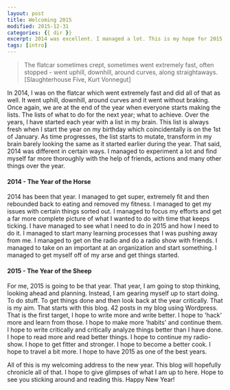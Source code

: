 ```yaml
---
layout: post
title: Welcoming 2015
modified: 2015-12-31
categories: {{ dir }}
excerpt: 2014 was excellent. I managed a lot. This is my hope for 2015.
tags: [intro]
---
```


> The flatcar sometimes crept, sometimes went extremely fast, often stopped - went uphill, downhill, around curves, along straightaways. [Slaughterhouse Five, Kurt Vonnegut]

In 2014, I was on the flatcar which went extremely fast and did all of that as well. It went uphill, downhill, around curves and it went without braking. Once again, we are at the end of the year when everyone starts making the lists. The lists of what to do for the next year; what to achieve. Over the years, I have started each year with a list in my brain. This list is always fresh when I start the year on my birthday which coincidentally is on the 1st of January. As time progresses, the list starts to mutate, transform in my brain barely looking the same as it started earlier during the year. That said, 2014 was different in certain ways. I managed to experiment a lot and find myself far more thoroughly with the help of friends, actions and many other things over the year. 

#### 2014 - The Year of the Horse
2014 has been that year. I managed to get super, extremely fit and then rebounded back to eating and removed my fitness. I managed to get my issues with certain things sorted out. I managed to focus my efforts and get a far more complete picture of what I wanted to do with time that keeps ticking. I have managed to see what I need to do in 2015 and how I need to do it. I managed to start many learning processes that I was pushing away from me. I managed to get on the radio and do a radio show with friends. I managed to take on an important at an organization and start something. I managed to get myself off of my arse and get things started. 

#### 2015 - The Year of the Sheep
For me, 2015 is going to be that year. That year, I am going to stop thinking, looking ahead and planning. Instead, I am gearing myself up to start doing. To do stuff. To get things done and then look back at the year critically. That is my aim. That starts with this blog. 42 posts in my blog using Wordpress. That is the first target, I hope to write more and write better. I hope to 'hack' more and learn from those. I hope to make more 'habits' and continue them. I hope to write critically and critically analyze things better than I have done. I hope to read more and read better things. I hope to continue my radio-show. I hope to get fitter and stronger. I hope to become a better cook. I hope to travel a bit more. I hope to have 2015 as one of the best years. 

All of this is my welcoming address to the new year. This blog will hopefully chronicle all of that. I hope to give glimpses of what I am up to here. Hope to see you sticking around and reading this. Happy New Year!


